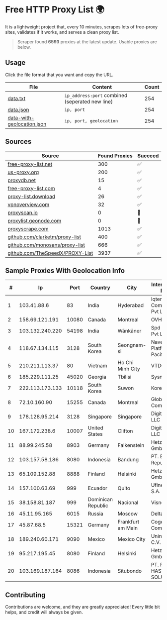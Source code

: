 
# Free HTTP Proxy List 🌍

It is a lightweight project that, every 10 minutes, scrapes lots of free-proxy sites, validates if it works, and serves a clean proxy list.


> Scraper found **6593** proxies at the latest update. Usable proxies are below.

## Usage

Click the file format that you want and copy the URL.


|File|Content|Count|
|----|-------|-----|
|[data.txt](https://raw.githubusercontent.com/themiralay/Proxy-List-World/master/data.txt)|`ip_address:port` combined (seperated new line)|254|
|[data.json](https://raw.githubusercontent.com/themiralay/Proxy-List-World/master/data.json)|`ip, port`|254|
|[data-with-geolocation.json](https://raw.githubusercontent.com/themiralay/Proxy-List-World/master/data-with-geolocation.json)|`ip, port, geolocation`|254|

## Sources

|Source|Found Proxies|Succeed|
|------|-------------|-------|
|[free-proxy-list.net](https://free-proxy-list.net)|300|✅|
|[us-proxy.org](https://www.us-proxy.org)|200|✅|
|[proxydb.net](http://proxydb.net)|15|✅|
|[free-proxy-list.com](https://free-proxy-list.com/?page=&port=&type%5B%5D=http&type%5B%5D=https&up_time=0&search=Search)|4|✅|
|[proxy-list.download](https://www.proxy-list.download/HTTP)|26|✅|
|[vpnoverview.com](https://vpnoverview.com/privacy/anonymous-browsing/free-proxy-servers)|32|✅|
|[proxyscan.io](https://www.proxyscan.io)|0|🚫|
|[proxylist.geonode.com](https://proxylist.geonode.com/api/proxy-list?limit=300&page=1&sort_by=lastChecked&sort_type=desc&protocols=http,https)|0|🚫|
|[proxyscrape.com](https://api.proxyscrape.com/v2/?request=displayproxies&protocol=http&timeout=10000&country=all&ssl=all&anonymity=all)|1013|✅|
|[github.com/clarketm/proxy-list](https://raw.githubusercontent.com/clarketm/proxy-list/master/proxy-list-raw.txt)|400|✅|
|[github.com/monosans/proxy-list](https://raw.githubusercontent.com/monosans/proxy-list/main/proxies/http.txt)|666|✅|
|[github.com/TheSpeedX/PROXY-List](https://raw.githubusercontent.com/TheSpeedX/PROXY-List/master/http.txt)|3937|✅|


## Sample Proxies With Geolocation Info

|#|Ip|Port|Country|City|Internet Service Provider|
|-|--|----|-------|----|-------------------------|
|1|103.41.88.6|83|India|Hyderabad|Iqtera Communication Pvt Ltd|
|2|158.69.121.191|10080|Canada|Montreal|OVH SAS|
|3|103.132.240.220|54198|India|Wānkāner|Spd Broadband Pvt Ltd|
|4|118.67.134.115|3128|South Korea|Seongnam-si|Naver Business Platform Asia Pacific Pte. Ltd.|
|5|210.211.113.37|80|Vietnam|Ho Chi Minh City|VTDC|
|6|185.229.111.25|45020|Georgia|Tbilisi|Sysnet LLC|
|7|222.113.173.133|10118|South Korea|Suwon|Korea Telecom|
|8|72.10.160.90|15255|Canada|Montreal|GloboTech Communications|
|9|178.128.95.214|3128|Singapore|Singapore|DigitalOcean, LLC|
|10|167.172.238.6|10007|United States|Clifton|DigitalOcean, LLC|
|11|88.99.245.58|8903|Germany|Falkenstein|Hetzner Online GmbH|
|12|103.157.58.186|8080|Indonesia|Bandung|PT. Eka Mas Republik|
|13|65.109.152.88|8888|Finland|Helsinki|Hetzner Online GmbH|
|14|157.100.63.69|999|Ecuador|Quito|Ufinet Panama S.A.|
|15|38.158.81.187|999|Dominican Republic|Nacional|Visnetwork SRL|
|16|45.11.95.165|6015|Russia|Moscow|Delta Ltd|
|17|45.87.68.5|15321|Germany|Frankfurt am Main|Cogent Communications|
|18|189.240.60.171|9090|Mexico|Mexico City|Uninet S.A. de C.V.|
|19|95.217.195.45|8080|Finland|Helsinki|Hetzner Online GmbH|
|20|103.169.187.164|8086|Indonesia|Situbondo|PT. PRATAMA HASTA UTAMA SOLUSINDO|



## Contributing

Contributions are welcome, and they are greatly appreciated! Every
little bit helps, and credit will always be given.

